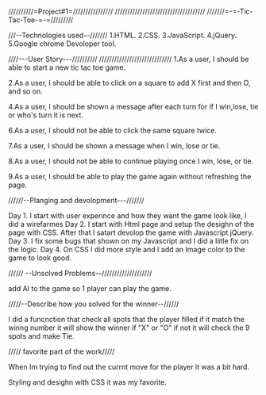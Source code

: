 //////////=Project#1=////////////////
////////////////////////////////////
///////=-=-Tic-Tac-Toe-=-=/////////


///--Technologies used--///////
1.HTML.
2.CSS.
3.JavaScript.
4.jQuery.
5.Google chrome Devoloper tool.

////---User Story---//////////
/////////////////////////////
1.As a user, I should be able to start a new tic tac toe game.

2.As a user, I should be able to click on a square to add X first and then O, and so on.

4.As a user, I should be shown a message after each turn for if I win,lose, tie or who's turn it is next.

6.As a user, I should not be able to click the same square twice.

7.As a user, I should be shown a message when I win, lose or tie.

8.As a user, I should not be able to continue playing once I win, lose,    or tie.

9.As a user, I should be able to play the game again without refreshing the page.

//////--Planging and devolopment---///////

Day 1. I start with user experince and how they want the game look like, I did a wirefarmes 
Day 2. I start with Html page and setup the desighn of the page with CSS. After that I satart devolop the game with Javascript jQuery.
Day 3. I fix some bugs that shown on my Javascript and I did a liitle fix       on the logic.
Day 4. On CSS I did more style and I add an Image color to the game to look good.

////// --Unsolved Problems--////////////////////

 add AI to the game so 1 player can play the game.

/////--Describe how you solved for the winner--//////

I did a funcnction that check all spots that the player filled if it match the winng number it will show the winner if "X" or "O" if not it will check the 9 spots and make Tie.

///// favorite part of the  work/////

When Im trying to find out the currnt move for the player it was a bit hard. 

Styling and desighn with CSS it was my favorite.
